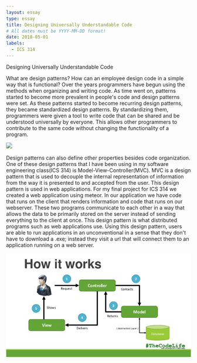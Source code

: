 ```yaml
---
layout: essay
type: essay
title: Designing Universally Understandable Code
# All dates must be YYYY-MM-DD format!
date: 2018-05-01
labels:
  - ICS 314
---
```

Designing Universally Understandable Code

What are design patterns? How can an employee design code in a simple way that is functional? Over the years programmers have begun using the methods when organizing and writing code. As time went on, patterns started to become more prevalent in people's code and design patterns were set. As these patterns started to become recurring design patterns, they became standardized design patterns. By standardizing them, programmers were given a tool to write code that can be shared and be understood universally by everyone. This allows other programmers to contribute to the same code without changing the functionality of a program.

<img class="" src="https://jaxenter.com/wp-content/uploads/2015/03/shutterstock_229153669-e1426777005105.jpg">

Design patterns can also define other properties besides code organization. One of these design patterns that I have been using in my software engineering class(ICS 314) is Model-View-Controller(MVC). MVC is a design pattern that is used to decouple the internal representation of information from the way it is presented to and accepted from the user. This design pattern is used in web applications. For my final project for ICS 314 we created a web application using meteor. In our application we have code that runs on the client that renders information and code that runs on our webserver. These two programs communicate to each other in a way that allows the data to be primarily stored on the server instead of sending everything to the client at once. This design pattern is what distributed programs such as web applications use. Using this design pattern, users are able to run applications in an unconventional in a sense that they don't have to download a .exe; instead they visit a url that will connect them to an application running on a web server.

<img class="" src="../images/modelviewcontroller.jpg">
